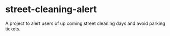 # street-cleaning-alert
A project to alert users of up coming street cleaning days and avoid parking tickets.
